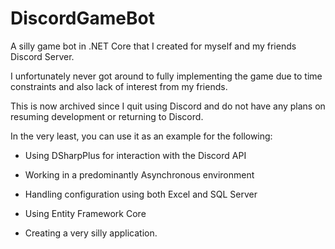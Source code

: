 # DiscordGameBot
A silly game bot in .NET Core that I created for myself and my friends Discord Server. 

I unfortunately never got around to fully implementing the game due to time constraints and also lack of interest from my friends.

This is now archived since I quit using Discord and do not have any plans on resuming development or returning to Discord.

In the very least, you can use it as an example for the following:

- Using DSharpPlus for interaction with the Discord API

- Working in a predominantly Asynchronous environment

- Handling configuration using both Excel and SQL Server

- Using Entity Framework Core

- Creating a very silly application.
